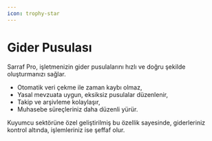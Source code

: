 ```yaml
---
icon: trophy-star
---
```


# Gider Pusulası

Sarraf Pro, işletmenizin gider pusulalarını hızlı ve doğru şekilde oluşturmanızı sağlar.

* Otomatik veri çekme ile zaman kaybı olmaz,
* Yasal mevzuata uygun, eksiksiz pusulalar düzenlenir,
* Takip ve arşivleme kolaylaşır,
* Muhasebe süreçleriniz daha düzenli yürür.

Kuyumcu sektörüne özel geliştirilmiş bu özellik sayesinde, giderleriniz kontrol altında, işlemleriniz ise şeffaf olur.
